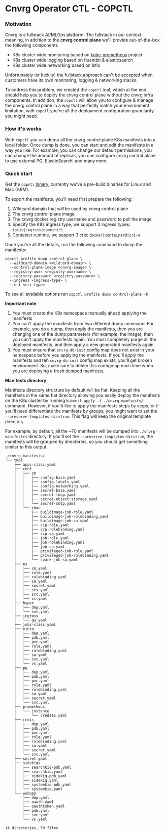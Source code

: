 # Cnvrg Operator CTL - COPCTL

### Motivation 
Cnvrg is a fullstack AI/MLOps platform. 
The fullstack in our context meaning, in addition to the **cnvrg control plane** 
we'll provide out-of-the-box the following components 
* K8s cluster wide monitoring based on [kube-prometheus](https://github.com/prometheus-operator/kube-prometheus) project
* K8s cluster wide logging based on fluentbit & elasticsearch 
* K8s cluster wide networking based on Istio 

Unfortunately (or luckily) the fullstack approach can't be accepted when customers 
have its own monitoring, logging & networking stacks.  

To address this problem, we created the `copctl` tool, which at the end, should help 
you to deploy the cnvrg control plane without the cnvrg infra components. 
In addition, the `copctl` will allow you to configure & manage the cnvrg control plane 
in a way that perfectly match your environment limitation, with `copctl` you've all the deployment configuration 
granularity you might need.


### How it's works 
With `copctl` you can dump all the cnvrg control plane K8s manifests into a local folder. 
Once dump is done, you can start and edit the manifests in a way you like.
For example, you can change our default permissions, you can change the amount of replicas,
you can configure cnvrg control plane to use external PG, ElasticSearch, and many more.

### Quick start 
Get the `copctl` [binary](https://github.com/AccessibleAI/cnvrg-operator/releases/tag/4.3.6-DEV-14449-export-manifests-cli), currently we've a pre-build binaries for Linux and Mac (ARM).

To export the manifests, you'll need first prepare the following:
1. Wildcard domain that will be used by cnvrg control plane
2. The cnvrg control plane image 
3. The cnvrg docker registry username and password to pull the image
4. Specify the K8s ingress type, we support 3 ingress types: `istio|ingress|openshift`
5. Container runtime, we support 3 cris: `docker|containerd|cri-o`

Once you've all the details, run the following command to dump the manifests:

```shell
copctl profile dump control-plane \
  --wildcard-domain <wildcard-domain> \
  --control-plane-image <cnvrg-image> \
  --registry-user <registry-username> \
  --registry-password <registry-password> \
  --ingress <ingress-type> \
  --cri <cri-type>
```
To see all available options run `copctl profile dump control-plane -h`

**Important note**
1. You must create the K8s namespace manually ahead applying the manifests
2. You can't apply the manifests from two different dump command.
For example, you do a dump, then apply the manifests, then you are changing one of the 
dump parameters (for example, the image), then you can't apply the manifests again.
You must completely purge all the deployed manifests, and then apply a new generated manifests again. 
3. You must ensure that `cnvrg-db-init` config map does not exist in your namespace
before you applying the manifests. If you'll apply the manifests and teh `cnvrg-db-init`
config map exists, you'll get broken environment. So, make sure to delete this configmap
each time when you are deploying a fresh dumped manifests.

**Manifests directory**

Manifests directory structure by default will be flat. 
Keeping all the manifests in the same flat directory allowing you easily 
deploy the manifests on the K8s cluster by running `kubectl apply -f ./cnvrg-manfiests/` 
command.
However, if you'd like to apply the manifests steps by steps, or if you'll 
need differentiate the manifests by groups, you might want to set 
the `--preserve-templates-dir=true`. This flag will keep the original template
directory.

For example, by default, all the ~70 manifests will be dumped into `./cnvrg-manifestrs` 
directory.
If you'll set the `--preserve-templates-dir=true`, the manifests will be grouped 
by directories, so you should get something similar to this output. 
```shell
./cnvrg-manifests/
└── tmpl
    ├── apps-class.yaml
    ├── conf
    │   ├── cm
    │   │   ├── config-base.yaml
    │   │   ├── config-labels.yaml
    │   │   ├── config-networking.yaml
    │   │   ├── secret-base.yaml
    │   │   ├── secret-ldap.yaml
    │   │   ├── secret-object-storage.yaml
    │   │   └── secret-smtp.yaml
    │   └── rbac
    │       ├── buildimage-job-role.yaml
    │       ├── buildimage-job-rolebinding.yaml
    │       ├── buildimage-job-sa.yaml
    │       ├── ccp-role.yaml
    │       ├── ccp-rolebinding.yaml
    │       ├── ccp-sa.yaml
    │       ├── job-role.yaml
    │       ├── job-rolebinding.yaml
    │       ├── job-sa.yaml
    │       ├── privileged-job-role.yaml
    │       ├── privileged-job-rolebinding.yaml
    │       └── spark-job-sa.yaml
    ├── es
    │   ├── cm.yaml
    │   ├── role.yaml
    │   ├── rolebinding.yaml
    │   ├── sa.yaml
    │   ├── secret.yaml
    │   ├── sts.yaml
    │   ├── svc.yaml
    │   └── vs.yaml
    ├── hyper
    │   ├── dep.yaml
    │   └── svc.yaml
    ├── ingress
    │   └── gw.yaml
    ├── jobs-class.yaml
    ├── minio
    │   ├── dep.yaml
    │   ├── pdb.yaml
    │   ├── pvc.yaml
    │   ├── role.yaml
    │   ├── rolebinding.yaml
    │   ├── sa.yaml
    │   ├── svc.yaml
    │   └── vs.yaml
    ├── pg
    │   ├── dep.yaml
    │   ├── pdb.yaml
    │   ├── pvc.yaml
    │   ├── role.yaml
    │   ├── rolebinding.yaml
    │   ├── sa.yaml
    │   ├── secret.yaml
    │   └── svc.yaml
    ├── prometheus
    │   └── instance
    │       └── credsec.yaml
    ├── redis
    │   ├── dep.yaml
    │   ├── pdb.yaml
    │   ├── pvc.yaml
    │   ├── role.yaml
    │   ├── rolebinding.yaml
    │   ├── sa.yaml
    │   ├── secret.yaml
    │   └── svc.yaml
    ├── secret.yaml
    ├── sidekiqs
    │   ├── searchkiq-pdb.yaml
    │   ├── searchkiq.yaml
    │   ├── sidekiq-pdb.yaml
    │   ├── sidekiq.yaml
    │   ├── systemkiq-pdb.yaml
    │   └── systemkiq.yaml
    └── webapp
        ├── dep.yaml
        ├── oauth.yaml
        ├── oauthtoken.yaml
        ├── pdb.yaml
        ├── svc.yaml
        └── vs.yaml

14 directories, 70 files
```








